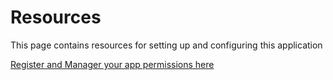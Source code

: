 # Resources
This page contains resources for setting up and configuring this application

[Register and Manager your app permissions here](https://apps.dev.microsoft.com)